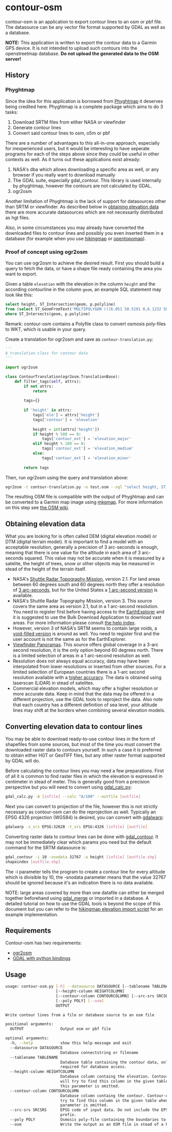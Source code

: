 # contour-osm

contour-osm is an application to export contour lines to an osm or pbf file. The datasource can be any vector file format supported by GDAL as well as a database.

**NOTE:** This application is written to export the contour data to a Garmin GPS device. It is not intended to upload such contours into the openstreetmap database. **Do not upload the generated data to the OSM server!**

## History

### Phyghtmap

Since the idea for this application is borrowed from [Phyghtmap](http://katze.tfiu.de/projects/phyghtmap/) it deserves being credited here. Phyghtmap is a complete package which aims to do 3 tasks:
1. Download SRTM files from either NASA or viewfinder
2. Generate contour lines
3. Convert said contour lines to osm, o5m or pbf

There are a number of advantages to this all-in-one approach, especially for inexperienced users, but it would be interesting to have seperate programs for each of the steps above since they could be useful in other contexts as well. As it turns out these applications exist already:
1. NASA's dba which allows downloading a specific area as well, or any browser if you really want to download manually
2. The GDAL suite, especially gdal_contour. This library is used internally by phyghtmap, however the contours are not calculated by GDAL.
3. ogr2osm

Another limitation of Phyghtmap is the lack of support for datasources other than SRTM or viewfinder. As described below in [obtaining elevation data](#obtaining-elevation-data) there are more accurate datasources which are not necessarily distributed as hgt files.

Also, in some circumstances you may already have converted the downloaded files to contour lines and possibly you even inserted them in a database (for example when you use [hikingmap](https://github.com/roelderickx/hikingmap) or [opentopomap](https://github.com/der-stefan/OpenTopoMap)).

### Proof of concept using ogr2osm

You can use ogr2osm to achieve the desired result. First you should build a query to fetch the data, or have a shape file ready containing the area you want to export.

Given a table `elevation` with the elevation in the column `height` and the according contourline in the column `geom`, an example SQL statement may look like this:
```sql
select height, ST_Intersection(geom, p.polyline)
from (select ST_GeomFromText('MULTIPOLYGON (((6.051 50.5191 0,6.1232 50.5191 0,6.1232 50.4792 0,6.051 50.4792 0,6.051 50.5191 0)))', 4326)  polyline) p, elevation
where ST_Intersects(geom, p.polyline)
```

Remark: contour-osm contains a Polyfile class to convert osmosis poly-files to WKT, which is usable in your query.

Create a translation for ogr2osm and save as `contour-translation.py`:
```python
'''
A translation class for contour data
'''

import ogr2osm

class ContourTranslation(ogr2osm.TranslationBase):
    def filter_tags(self, attrs):
        if not attrs:
            return
        
        tags={}
        
        if 'height' in attrs:
            tags['ele'] = attrs['height']
            tags['contour'] = 'elevation'
            
            height = int(attrs['height'])
            if height % 500 == 0:
                tags['contour_ext'] = 'elevation_major'
            elif height % 100 == 0:
                tags['contour_ext'] = 'elevation_medium'
            else:
                tags['contour_ext'] = 'elevation_minor'
        
        return tags
```

Then, run ogr2osm using the query and translation above:
```bash
ogr2osm -t contour-translation.py -o test.osm --sql "select height, ST_Intersection(geom, p.polyline) from (select ST_GeomFromText('MULTIPOLYGON (((6.051 50.5191 0,6.1232 50.5191 0,6.1232 50.4792 0,6.051 50.4792 0,6.051 50.5191 0)))', 4326)  polyline) p, elevation where ST_Intersects(geom, p.polyline)" "PG:dbname=gis user=gis host=localhost"
```

The resulting OSM file is compatible with the output of Phyghtmap and can be converted to a Garmin map image using [mkgmap](http://www.mkgmap.org.uk/download/mkgmap.html). For more information on this step see [the OSM wiki](https://wiki.openstreetmap.org/wiki/Mkgmap).

## Obtaining elevation data

What you are looking for is often called DEM (digital elevation model) or DTM (digital terrain model). It is important to find a model with an acceptable resolution, generally a precision of 3 arc-seconds is enough, meaning that there is one value for the altitude in each area of 3 arc-seconds squared. This value may not be accurate when it is measured by a satelite, the height of trees, snow or other objects may be measured in stead of the height of the terrain itself.

* NASA's [Shuttle Radar Topography Mission](http://www2.jpl.nasa.gov/srtm/), version 2.1. For land areas between 60 degrees south and 60 degrees north they offer a resolution of [3 arc-seconds](http://dds.cr.usgs.gov/srtm/version2_1/SRTM3/), but for the United States a [1 arc-second version](http://dds.cr.usgs.gov/srtm/version2_1/SRTM1/) is available.
* NASA's Shuttle Radar Topography Mission, version 3. This source covers the same area as version 2.1, but in a 1 arc-second resolution. You need to register first before having access to the [EarthExplorer](https://earthexplorer.usgs.gov/) and it is suggested to use the Bulk Download Application to download vast areas. For more information please consult [the help index](https://lta.cr.usgs.gov/EEHelp/ee_help).
* However, version 3 of NASA's SRTM seems to contain large voids, a [void-filled version](https://e4ftl01.cr.usgs.gov/MEASURES/SRTMGL1.003/2000.02.11/) is around as well. You need to register first and the user account is not the same as for the EarthExplorer.
* [Viewfinder Panoramas](http://www.viewfinderpanoramas.org/dem3.html). This source offers global coverage in a 3-arc second resolution, it is the only option beyond 60 degrees north. There is a limited selection of areas in a 1 arc-second resolution as well.
* Resolution does not always equal accuracy, data may have been interpolated from lower resolutions or inserted from other sources. For a limited selection of European countries there is a 1-arc second resolution available with a [higher accuracy](https://data.opendataportal.at/dataset/dtm-europe). The data is obtained using laserscan (LiDAR) in stead of satelites.
* Commercial elevation models, which may offer a higher resolution or more accurate data. Keep in mind that the data may be offered in a different projection, use the GDAL tools to reproject the data. Also note that each country has a different definition of sea level, your altitude lines may shift at the borders when combining several elevation models.

## Converting elevation data to contour lines

You may be able to download ready-to-use contour lines in the form of shapefiles from some sources, but most of the time you must convert the downloaded raster data to contours yourself. In such a case it is preferred to obtain either HGT or GeoTIFF files, but any other raster format supported by GDAL will do.

Before calculating the contour lines you may need a few preparations. First of all it is common to find raster files in which the elevation is expressed in centimeter in stead of meter. This is generally good from a precision perspective but you will need to convert using [gdal_calc.py](https://gdal.org/programs/gdal_calc.html):
```bash
gdal_calc.py -A [infile] --calc "A/100" --outfile [outfile]
```
Next you can convert to projection of the file, however this is not strictly necessary as contour-osm can do the reprojection as well. Typically an EPSG 4326 projection (WGS84) is desired, you can convert with [gdalwarp](https://gdal.org/programs/gdalwarp.html):
```bash
gdalwarp -s_srs EPSG:32628 -t_srs EPSG:4326 [infile] [outfile]
```
Converting raster data to contour lines can be done with [gdal_contour](https://gdal.org/programs/gdal_contour.html). It may not be immediately clear which params you need but the default command for the SRTM datasource is:
```bash
gdal_contour -i 10 -snodata 32767 -a height [infile] [outfile.shp]
shapeindex [outfile.shp]
```
The -i parameter tells the program to create a contour line for every altitude which is divisible by 10, the -snodata parameter means that the value 32767 should be ignored because it's an indication there is no data available.

NOTE: large areas covered by more than one datafile can either be merged together beforehand using [gdal_merge](https://gdal.org/programs/gdal_merge.html) or imported in a database. A detailed tutorial on how to use the GDAL tools is beyond the scope of this document but you can refer to the [hikingmap elevation import script](https://github.com/roelderickx/hm-render-mapnik/blob/master/elevation/import_in_db.sh) for an example implementation.

## Requirements

Contour-osm has two requirements:
- [ogr2osm](https://github.com/roelderickx/ogr2osm)
- [GDAL with python bindings](https://gdal.org/)

## Usage

```bash
usage: contour-osm.py [-h] --datasource DATASOURCE [--tablename TABLENAME]
                      [--height-column HEIGHTCOLUMN]
                      [--contour-column CONTOURCOLUMN] [--src-srs SRCSRS]
                      [--poly POLY] [--osm]
                      OUTPUT

Write contour lines from a file or database source to an osm file

positional arguments:
  OUTPUT                Output osm or pbf file

optional arguments:
  -h, --help            show this help message and exit
  --datasource DATASOURCE
                        Database connectstring or filename
  --tablename TABLENAME
                        Database table containing the contour data, only
                        required for database access.
  --height-column HEIGHTCOLUMN
                        Database column containg the elevation. Contour-osm
                        will try to find this column in the given table when
                        this parameter is omitted.
  --contour-column CONTOURCOLUMN
                        Database column containg the contour. Contour-osm will
                        try to find this column in the given table when this
                        parameter is omitted.
  --src-srs SRCSRS      EPSG code of input data. Do not include the EPSG:
                        prefix.
  --poly POLY           Osmosis poly-file containing the boundaries to process
  --osm                 Write the output as an OSM file in stead of a PBF file
```

